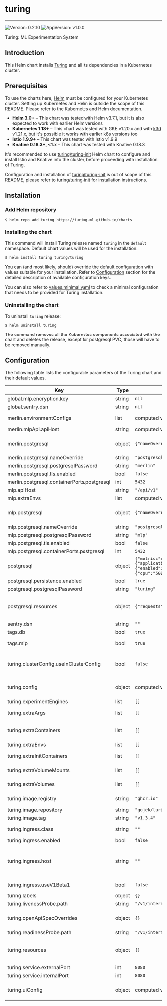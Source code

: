 # turing

---
![Version: 0.2.10](https://img.shields.io/badge/Version-0.2.7-informational?style=flat-square)
![AppVersion: v1.0.0](https://img.shields.io/badge/AppVersion-v1.0.0-informational?style=flat-square)

Turing: ML Experimentation System

## Introduction

This Helm chart installs [Turing](https://github.com/gojek/turing) and all its dependencies in a Kubernetes cluster.

## Prerequisites

To use the charts here, [Helm](https://helm.sh/) must be configured for your
Kubernetes cluster. Setting up Kubernetes and Helm is outside the scope of
this README. Please refer to the Kubernetes and Helm documentation.

- **Helm 3.0+** – This chart was tested with Helm v3.7.1, but it is also expected to work with earlier Helm versions
- **Kubernetes 1.18+** – This chart was tested with GKE v1.20.x and with [k3d](https://github.com/rancher/k3d) v1.21.x,
but it's possible it works with earlier k8s versions too
- **Istio 1.9.9+** – This chart was tested with Istio v1.9.9
- **Knative 0.18.3+, <1.x** – This chart was tested with Knative 0.18.3

It's recommended to use [turing/turing-init](https://github.com/gojek/turing/blob/main/infra/charts/turing-init/README.md) Helm chart
to configure and install Istio and Knative into the cluster, before proceeding with installation of Turing.

Configuration and installation of [turing/turing-init](https://github.com/gojek/turing/blob/main/infra/charts/turing-init/README.md)
is out of scope of this README, please refer to [turing/turing-init](https://github.com/gojek/turing/blob/main/infra/charts/turing-init/README.md)
for installation instructions.

## Installation

### Add Helm repository

```shell
$ helm repo add turing https://turing-ml.github.io/charts
```

### Installing the chart

This command will install Turing release named `turing` in the `default` namespace.
Default chart values will be used for the installation:
```shell
$ helm install turing turing/turing
```

You can (and most likely, should) override the default configuration with values suitable for your installation.
Refer to [Configuration](#configuration) section for the detailed description of available configuration keys.

You can also refer to [values.minimal.yaml](./values.minimal.yaml) to check a minimal configuration that needs
to be provided for Turing installation.

### Uninstalling the chart

To uninstall `turing` release:
```shell
$ helm uninstall turing
```

The command removes all the Kubernetes components associated with the chart and deletes the release,
except for postgresql PVC, those will have to be removed manually.

## Configuration

The following table lists the configurable parameters of the Turing chart and their default values.

| Key | Type | Default | Description |
|-----|------|---------|-------------|
| global.mlp.encryption.key | string | `nil` | Global MLP Encryption Key to be used by all MLP components |
| global.sentry.dsn | string | `nil` | Global Sentry DSN value |
| merlin.environmentConfigs | list | computed value | List of Merlin environment configs, available to Turing for deploying routers By default, a new dev environment will automatically be created |
| merlin.mlpApi.apiHost | string | computed value | API endpoint to be used by Merlin to talk to MLP API |
| merlin.postgresql | object | `{"nameOverride":"postgresql-merlin","postgresqlPassword":"merlin"}` | Postgresql configuration to be applied to Merlin's's postgresql database deployment Reference: https://artifacthub.io/packages/helm/bitnami/postgresql/10.16.2#parameters |
| merlin.postgresql.nameOverride | string | `"postgresql-merlin"` | Name of Merlin's Postgresql deployment |
| merlin.postgresql.postgresqlPassword | string | `"merlin"` | Password for Merlin Postgresql database |
| merlin.postgresql.tls.enabled | bool | `false`| TLS Setting disabled |
| merlin.postgresql.containerPorts.postgresql | int | `5432`| PostgreSQL container port |
| mlp.apiHost | string | `"/api/v1"` | MLP API endpoint, used by the MLP UI for fetching data |
| mlp.extraEnvs | list | computed value | List of extra environment variables to add to MLP API container |
| mlp.postgresql | object | `{"nameOverride":"postgresql-mlp","postgresqlPassword":"mlp"}` | Postgresql configuration to be applied to MLP's postgresql database deployment Reference: https://artifacthub.io/packages/helm/bitnami/postgresql/10.16.2#parameters |
| mlp.postgresql.nameOverride | string | `"postgresql-mlp"` | Name of MLP's Postgresql deployment |
| mlp.postgresql.postgresqlPassword | string | `"mlp"` | Password for MLP Postgresql database |
| mlp.postgresql.tls.enabled | bool | `false`| TLS Setting disabled |
| mlp.postgresql.containerPorts.postgresql | int | `5432`| PostgreSQL container port |
| postgresql | object | `{"metrics":{"enabled":false,"replication":{"applicationName":"turing","enabled":false,"numSynchronousReplicas":2,"password":"repl_password","slaveReplicas":2,"synchronousCommit":"on","user":"repl_user"},"serviceMonitor":{"enabled":false}},"persistence":{"enabled":true,"size":"10Gi"},"postgresqlDatabase":"turing","postgresqlPassword":"turing","postgresqlUsername":"turing","resources":{"requests":{"cpu":"500m","memory":"256Mi"}},"tls":{"enabled":false},"containerPorts":{"postgresql":5432}}` | Postgresql configuration to be applied to Turing's postgresql database deployment Reference: https://artifacthub.io/packages/helm/bitnami/postgresql/10.16.2#parameters |
| postgresql.persistence.enabled | bool | `true` | Persist Postgresql data in a Persistent Volume Claim |
| postgresql.postgresqlPassword | string | `"turing"` | Password for Turing Postgresql database |
| postgresql.resources | object | `{"requests":{"cpu":"500m","memory":"256Mi"}}` | Resources requests and limits for Turing database. This should be set according to your cluster capacity and service level objectives. Reference: https://kubernetes.io/docs/concepts/configuration/manage-resources-containers/ |
| sentry.dsn | string | `""` | Sentry DSN value used by both Turing API and Turing UI |
| tags.db | bool | `true` | Specifies if Postgresql database needs to be installed together with Turing |
| tags.mlp | bool | `true` | Specifies if the necessary MLP components needs to be installed together with Turing |
| turing.clusterConfig.useInClusterConfig | bool | `false` | (bool) Configuration to tell Turing API how it should authenticate with deployment k8s cluster By default, Turing API expects to use a remote k8s cluster for deployment and to do so, it requires cluster credentials to be stored in Vault's KV Secrets store. |
| turing.config | object | computed value | Turing API server configuration. Please refer to https://github.com/gojek/turing/blob/main/api/turing/config/example.yaml for the detailed explanation on Turing API config options |
| turing.experimentEngines | list | `[]` | Turing Experiment Engines configuration |
| turing.extraArgs | list | `[]` | List of string containing additional Turing API server arguments. For example, multiple "-config" can be specified to use multiple config files |
| turing.extraContainers | list | `[]` | List of sidecar containers to attach to the Pod. For example, you can attach sidecar container that forward logs or dynamically update some  configuration files. |
| turing.extraEnvs | list | `[]` | List of extra environment variables to add to Turing API server container |
| turing.extraInitContainers | list | `[]` | List of extra initContainers to add to the Pod. For example, you need to run some init scripts to fetch credentials from a remote server |
| turing.extraVolumeMounts | list | `[]` | Extra volume mounts to attach to Turing API server container. For example to mount the extra volume containing secrets |
| turing.extraVolumes | list | `[]` | Extra volumes to attach to the Pod. For example, you can mount  additional secrets to these volumes |
| turing.image.registry | string | `"ghcr.io"` | Docker registry for Turing API image. User is required to override the registry for now as there is no publicly available Turing image |
| turing.image.repository | string | `"gojek/turing"` | Docker image repository for Turing API |
| turing.image.tag | string | `"v1.3.4"` | Docker image tag for Turing API |
| turing.ingress.class | string | `""` | Ingress class annotation to add to this Ingress rule,  useful when there are multiple ingress controllers installed |
| turing.ingress.enabled | bool | `false` | Enable ingress to provision Ingress resource for external access to Turing API |
| turing.ingress.host | string | `""` | Set host value to enable name based virtual hosting. This allows routing HTTP traffic to multiple host names at the same IP address. If no host is specified, the ingress rule applies to all inbound HTTP traffic through  the IP address specified. https://kubernetes.io/docs/concepts/services-networking/ingress/#name-based-virtual-hosting |
| turing.ingress.useV1Beta1 | bool | `false` | Whether to use networking.k8s.io/v1 (k8s version >= 1.19) or networking.k8s.io/v1beta1 (1.16 >= k8s version >= 1.22) |
| turing.labels | object | `{}` |  |
| turing.livenessProbe.path | string | `"/v1/internal/live"` | HTTP path for liveness check |
| turing.openApiSpecOverrides | object | `{}` | Override OpenAPI spec as long as it follows the OAS3 specifications. A common use for this is to set the enums of the ExperimentEngineType. See api/api/override-sample.yaml for an example. |
| turing.readinessProbe.path | string | `"/v1/internal/ready"` | HTTP path for readiness check |
| turing.resources | object | `{}` | Resources requests and limits for Turing API. This should be set according to your cluster capacity and service level objectives. Reference: https://kubernetes.io/docs/concepts/configuration/manage-resources-containers/ |
| turing.service.externalPort | int | `8080` | Turing API Kubernetes service port number |
| turing.service.internalPort | int | `8080` | Turing API container port number |
| turing.uiConfig | object | computed value | Turing UI configuration. Please Refer to https://github.com/gojek/turing/blob/main/ui/public/app.config.js for the detailed explanation on Turing UI config options |
